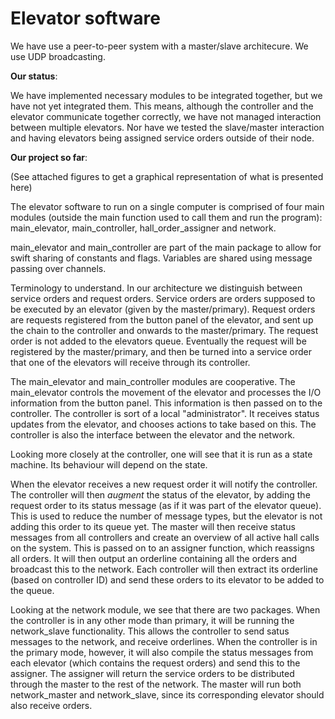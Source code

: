 Elevator software
===========================

We have use a peer-to-peer system with a master/slave architecure. We use UDP broadcasting.

**Our status**:

We have implemented necessary modules to be integrated together, but we have not yet integrated them. This means, although the controller and the elevator communicate together correctly, we have not managed interaction between multiple elevators. Nor have we tested the slave/master interaction and having elevators being assigned service orders outside of their node.

**Our project so far**:

(See attached figures to get a graphical representation of what is presented here)

The elevator software to run on a single computer is comprised of four main modules (outside the main function used to call them and run the program): main_elevator, main_controller, hall_order_assigner and network.

main_elevator and main_controller are part of the main package to allow for swift sharing of constants and flags. Variables are shared using message passing over channels.

Terminology to understand. In our architecture we distinguish between service orders and request orders. Service orders are orders supposed to be executed by an elevator (given by the master/primary). Request orders are requests registered from the button panel of the elevator, and sent up the chain to the controller and onwards to the master/primary. The request order is not added to the elevators queue. Eventually the request will be registered by the master/primary, and then be turned into a service order that one of the elevators will receive through its controller.

The main_elevator and main_controller modules are cooperative. The main_elevator controls the movement of the elevator and processes the I/O information from the button panel. This information is then passed on to the controller. The controller is sort of a local "administrator". It receives status updates from the elevator, and chooses actions to take based on this. The controller is also the interface between the elevator and the network.

Looking more closely at the controller, one will see that it is run as a state machine. Its behaviour will depend on the state.

When the elevator receives a new request order it will notify the controller. The controller will then *augment* the status of the elevator, by adding the request order to its status message (as if it was part of the elevator queue). This is used to reduce the number of message types, but the elevator is not adding this order to its queue yet. The master will then receive status messages from all controllers and create an overview of all active hall calls on the system. This is passed on to an assigner function, which reassigns all orders. It will then output an orderline containing all the orders and broadcast this to the network. Each controller will then extract its orderline (based on controller ID) and send these orders to its elevator to be added to the queue.

Looking at the network module, we see that there are two packages. When the controller is in any other mode than primary, it will be running the network_slave functionality. This allows the controller to send satus messages to the network, and receive orderlines. When the controller is in the primary mode, however, it will also compile the status messages from each elevator (which contains the request orders) and send this to the assigner. The assigner will return the service orders to be distributed through the master to the rest of the network. The master will run both network_master and network_slave, since its corresponding elevator should also receive orders.
